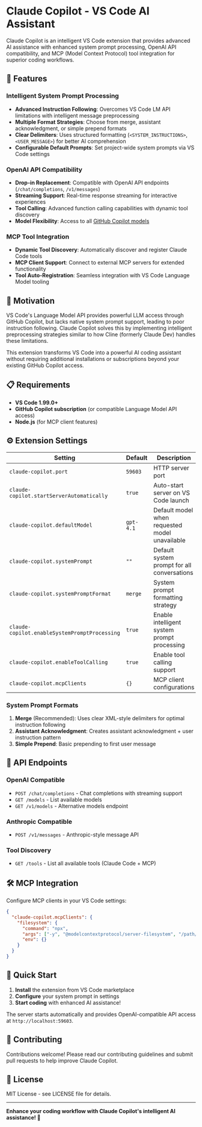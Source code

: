 # Claude Copilot - VS Code AI Assistant

Claude Copilot is an intelligent VS Code extension that provides advanced AI assistance with enhanced system prompt processing, OpenAI API compatibility, and MCP (Model Context Protocol) tool integration for superior coding workflows.

## 🚀 Features

### **Intelligent System Prompt Processing**
- **Advanced Instruction Following**: Overcomes VS Code LM API limitations with intelligent message preprocessing
- **Multiple Format Strategies**: Choose from merge, assistant acknowledgment, or simple prepend formats
- **Clear Delimiters**: Uses structured formatting (`<SYSTEM_INSTRUCTIONS>`, `<USER_MESSAGE>`) for better AI comprehension
- **Configurable Default Prompts**: Set project-wide system prompts via VS Code settings

### **OpenAI API Compatibility**
- **Drop-in Replacement**: Compatible with OpenAI API endpoints (`/chat/completions`, `/v1/messages`)
- **Streaming Support**: Real-time response streaming for interactive experiences
- **Tool Calling**: Advanced function calling capabilities with dynamic tool discovery
- **Model Flexibility**: Access to all [GitHub Copilot models](https://docs.github.com/en/copilot/using-github-copilot/ai-models/changing-the-ai-model-for-copilot-chat)

### **MCP Tool Integration**
- **Dynamic Tool Discovery**: Automatically discover and register Claude Code tools
- **MCP Client Support**: Connect to external MCP servers for extended functionality
- **Tool Auto-Registration**: Seamless integration with VS Code Language Model tooling

## 🎯 Motivation

VS Code's Language Model API provides powerful LLM access through GitHub Copilot, but lacks native system prompt support, leading to poor instruction following. Claude Copilot solves this by implementing intelligent preprocessing strategies similar to how Cline (formerly Claude Dev) handles these limitations.

This extension transforms VS Code into a powerful AI coding assistant without requiring additional installations or subscriptions beyond your existing GitHub Copilot access.

## 📋 Requirements

- **VS Code 1.99.0+**
- **GitHub Copilot subscription** (or compatible Language Model API access)
- **Node.js** (for MCP client features)

## ⚙️ Extension Settings

| Setting | Default | Description |
|---------|---------|-------------|
| `claude-copilot.port` | `59603` | HTTP server port |
| `claude-copilot.startServerAutomatically` | `true` | Auto-start server on VS Code launch |
| `claude-copilot.defaultModel` | `gpt-4.1` | Default model when requested model unavailable |
| `claude-copilot.systemPrompt` | `""` | Default system prompt for all conversations |
| `claude-copilot.systemPromptFormat` | `merge` | System prompt formatting strategy |
| `claude-copilot.enableSystemPromptProcessing` | `true` | Enable intelligent system prompt processing |
| `claude-copilot.enableToolCalling` | `true` | Enable tool calling support |
| `claude-copilot.mcpClients` | `{}` | MCP client configurations |

### System Prompt Formats

1. **Merge** (Recommended): Uses clear XML-style delimiters for optimal instruction following
2. **Assistant Acknowledgment**: Creates assistant acknowledgment + user instruction pattern  
3. **Simple Prepend**: Basic prepending to first user message

## 🔌 API Endpoints

### OpenAI Compatible
- `POST /chat/completions` - Chat completions with streaming support
- `GET /models` - List available models
- `GET /v1/models` - Alternative models endpoint

### Anthropic Compatible  
- `POST /v1/messages` - Anthropic-style message API

### Tool Discovery
- `GET /tools` - List all available tools (Claude Code + MCP)

## 🛠️ MCP Integration

Configure MCP clients in your VS Code settings:

```json
{
  "claude-copilot.mcpClients": {
    "filesystem": {
      "command": "npx",
      "args": ["-y", "@modelcontextprotocol/server-filesystem", "/path/to/workspace"],
      "env": {}
    }
  }
}
```

## 🚀 Quick Start

1. **Install** the extension from VS Code marketplace
2. **Configure** your system prompt in settings
3. **Start coding** with enhanced AI assistance!

The server starts automatically and provides OpenAI-compatible API access at `http://localhost:59603`.

## 🤝 Contributing

Contributions welcome! Please read our contributing guidelines and submit pull requests to help improve Claude Copilot.

## 📄 License

MIT License - see LICENSE file for details.

---

**Enhance your coding workflow with Claude Copilot's intelligent AI assistance! 🚀**